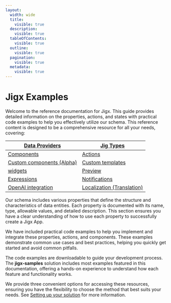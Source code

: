 ```yaml
---
layout:
  width: wide
  title:
    visible: true
  description:
    visible: true
  tableOfContents:
    visible: true
  outline:
    visible: true
  pagination:
    visible: true
  metadata:
    visible: true
---
```


# Jigx Examples

Welcome to the reference documentation for Jigx. This guide provides detailed information on the properties, actions, and states with practical code examples to help you effectively utilize our schema. This reference content is designed to be a comprehensive resource for all your needs, covering:

| [Data Providers](<docs/Data Providers/Data Providers.md>)                                  | [Jig Types](<docs/Jig Types/Jig Types.md>)                                                  |
| ------------------------------------------------------------------------------------------ | ------------------------------------------------------------------------------------------- |
| [Components](docs/Components.md)                                                           | [Actions](docs/Actions.md)                                                                  |
| [Custom components (Alpha)](<docs/Custom components _Alpha_/Custom components _Alpha_.md>) | [Custom templates](<docs/Custom components _Alpha_/Templates _Alpha_/Templates _Alpha_.md>) |
| [widgets](docs/Widgets/Widgets.md)                                                         | [Preview](docs/Preview/Preview.md)                                                          |
| [Expressions](docs/Expressions/Expressions.md)                                             | [Notifications](docs/Notifications/Notifications.md)                                        |
| [OpenAI integration](<docs/OpenAI integration.md>)                                         | [Localization (Translation)](<docs/Localization _Translation_.md>)                          |

Our schema includes various properties that define the structure and characteristics of data entities. Each property is documented with its name, type, allowable values, and detailed description. This section ensures you have a clear understanding of how to use each property to successfully create a Jigx App.

We have included practical code examples to help you implement and integrate these properties, actions, and components. These examples demonstrate common use cases and best practices, helping you quickly get started and avoid common pitfalls.

The code examples are downloadable to guide your development process. The **jigx-samples** solution includes most examples featured in this documentation, offering a hands-on experience to understand how each feature and functionality works.

We provide three convenient options for accessing these resources, ensuring you have the flexibility to choose the method that best suits your needs. See [Setting up your solution](<docs/Overview/Setting up your solution.md>) for more information.
